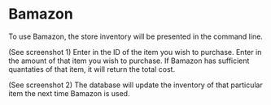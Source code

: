 # Bamazon
To use Bamazon, the store inventory will be presented in the command line.

(See screenshot 1)
Enter in the ID of the item you wish to purchase.
Enter in the amount of that item you wish to purchase.
If Bamazon has sufficient quantaties of that item, it will return the total cost.

(See screenshot 2)
The database will update the inventory of that particular item the next time Bamazon is used.